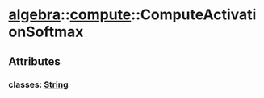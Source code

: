# [algebra](/libs/algebra/)::[compute](/libs/algebra/compute/)::ComputeActivationSoftmax

## Attributes

### classes:&nbsp;[String](/libs/std/core/type.String.md)
